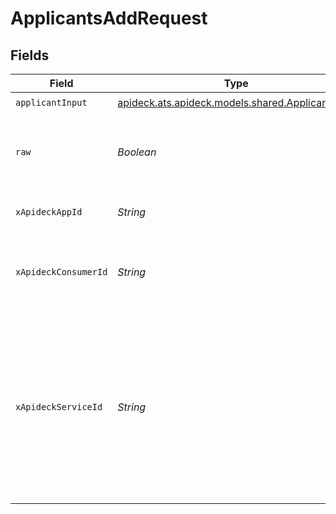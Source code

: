 # ApplicantsAddRequest


## Fields

| Field                                                                                                                                         | Type                                                                                                                                          | Required                                                                                                                                      | Description                                                                                                                                   |
| --------------------------------------------------------------------------------------------------------------------------------------------- | --------------------------------------------------------------------------------------------------------------------------------------------- | --------------------------------------------------------------------------------------------------------------------------------------------- | --------------------------------------------------------------------------------------------------------------------------------------------- |
| `applicantInput`                                                                                                                              | [apideck.ats.apideck.models.shared.ApplicantInput](../../models/shared/ApplicantInput.md)                                                     | :heavy_check_mark:                                                                                                                            | N/A                                                                                                                                           |
| `raw`                                                                                                                                         | *Boolean*                                                                                                                                     | :heavy_minus_sign:                                                                                                                            | Include raw response. Mostly used for debugging purposes                                                                                      |
| `xApideckAppId`                                                                                                                               | *String*                                                                                                                                      | :heavy_check_mark:                                                                                                                            | The ID of your Unify application                                                                                                              |
| `xApideckConsumerId`                                                                                                                          | *String*                                                                                                                                      | :heavy_check_mark:                                                                                                                            | ID of the consumer which you want to get or push data from                                                                                    |
| `xApideckServiceId`                                                                                                                           | *String*                                                                                                                                      | :heavy_minus_sign:                                                                                                                            | Provide the service id you want to call (e.g., pipedrive). Only needed when a consumer has activated multiple integrations for a Unified API. |